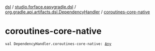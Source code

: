 [dsl](../../index.md) / [studio.forface.easygradle.dsl](../index.md) / [org.gradle.api.artifacts.dsl.DependencyHandler](index.md) / [coroutines-core-native](./coroutines-core-native.md)

# coroutines-core-native

`val DependencyHandler.coroutines-core-native: `[`Any`](https://kotlinlang.org/api/latest/jvm/stdlib/kotlin/-any/index.html)
